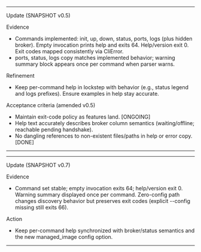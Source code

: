 
---
Update (SNAPSHOT v0.5)

Evidence
- Commands implemented: init, up, down, status, ports, logs (plus hidden broker). Empty invocation prints help and exits 64. Help/version exit 0. Exit codes mapped consistently via CliError.
- ports, status, logs copy matches implemented behavior; warning summary block appears once per command when parser warns.

Refinement
- Keep per-command help in lockstep with behavior (e.g., status legend and logs prefixes). Ensure examples in help stay accurate.

Acceptance criteria (amended v0.5)
- Maintain exit-code policy as features land. [ONGOING]
- Help text accurately describes broker column semantics (waiting/offline; reachable pending handshake).
- No dangling references to non-existent files/paths in help or error copy. [DONE]


---

---
Update (SNAPSHOT v0.7)

Evidence
- Command set stable; empty invocation exits 64; help/version exit 0. Warning summary displayed once per command. Zero-config path changes discovery behavior but preserves exit codes (explicit --config missing still exits 66).

Action
- Keep per-command help synchronized with broker/status semantics and the new managed_image config option.


---

